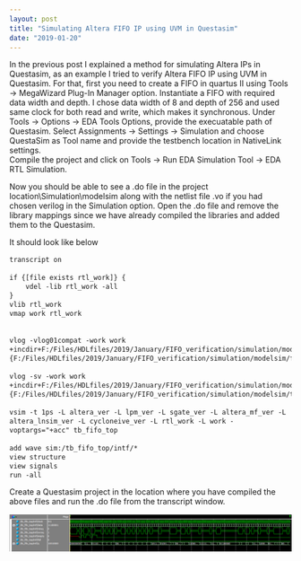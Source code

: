 ```yaml
---
layout: post
title: "Simulating Altera FIFO IP using UVM in Questasim"
date: "2019-01-20"
---
```




In the previous post I explained a method for simulating Altera IPs in Questasim, as an example I tried to verify Altera FIFO IP using UVM in Questasim.
For that, first you need to create a FIFO in quartus II using Tools -> MegaWizard Plug-In Manager option. Instantiate a FIFO with required data width 
and depth. I chose data width of 8 and depth of 256 and used same clock for both read and write, which makes it synchronous. Under Tools -> Options -> EDA Tools Options, provide the execuatable path of Questasim. 
Select Assignments -> Settings -> Simulation and choose QuestaSim as Tool name and provide the testbench location in NativeLink settings.  
Compile the project and click on Tools -> Run EDA Simulation Tool -> EDA RTL Simulation.

Now you should be able to see a .do file in the project location\Simulation\modelsim along with the netlist file .vo if you had chosen verilog
in the Simulation option. Open the .do file and remove the library mappings since we have already compiled the libraries and added them to the
Questasim. 

It should look like below

```
transcript on

if {[file exists rtl_work]} {
	vdel -lib rtl_work -all
}
vlib rtl_work
vmap work rtl_work


vlog -vlog01compat -work work +incdir+F:/Files/HDLfiles/2019/January/FIFO_verification/simulation/modelsim {F:/Files/HDLfiles/2019/January/FIFO_verification/simulation/modelsim/fifo.vo}

vlog -sv -work work +incdir+F:/Files/HDLfiles/2019/January/FIFO_verification/simulation/modelsim {F:/Files/HDLfiles/2019/January/FIFO_verification/simulation/modelsim/tb_fifo_top.sv}

vsim -t 1ps -L altera_ver -L lpm_ver -L sgate_ver -L altera_mf_ver -L altera_lnsim_ver -L cycloneive_ver -L rtl_work -L work -voptargs="+acc" tb_fifo_top

add wave sim:/tb_fifo_top/intf/*
view structure
view signals
run -all

```

Create a Questasim project in the location where you have compiled the above files and run the .do file from the transcript window.   

![Waveform](/assets/images/alt_fifo.png)
